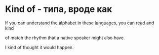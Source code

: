 # Kind of - типа, вроде как




If you can understand the alphabet in these languages, you can read and kind

of match the rhythm that a native speaker might also have.

I kind of thought it would happen.